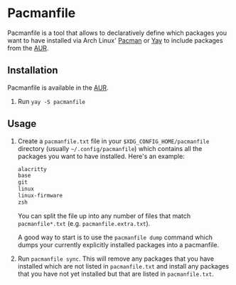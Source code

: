 # Pacmanfile

Pacmanfile is a tool that allows to declaratively define which packages you want to have installed via Arch Linux' [Pacman](https://wiki.archlinux.org/index.php/Pacman) or [Yay](https://aur.archlinux.org/packages/yay/) to include packages from the [AUR](https://aur.archlinux.org/).

## Installation

Pacmanfile is available in the [AUR](https://aur.archlinux.org/packages/pacmanfile/).

1. Run `yay -S pacmanfile`

## Usage

1. Create a `pacmanfile.txt` file in your `$XDG_CONFIG_HOME/pacmanfile` directory (usually `~/.config/pacmanfile`) which contains all the packages you want to have installed. Here's an example:

   ```txt
   alacritty
   base
   git
   linux
   linux-firmware
   zsh
   ```

   You can split the file up into any number of files that match `pacmanfile*.txt` (e.g. `pacmanfile.extra.txt`).

   A good way to start is to use the `pacmanfile dump` command which dumps your currently explicitly installed packages into a pacmanfile.

1. Run `pacmanfile sync`. This will remove any packages that you have installed which are not listed in `pacmanfile.txt` and install any packages that you have not yet installed but that are listed in `pacmanfile.txt`.
